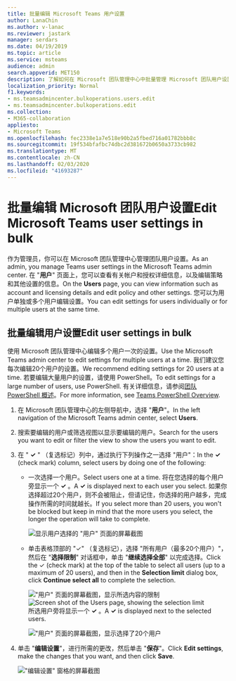 ```yaml
---
title: 批量编辑 Microsoft Teams 用户设置
author: LanaChin
ms.author: v-lanac
ms.reviewer: jastark
manager: serdars
ms.date: 04/19/2019
ms.topic: article
ms.service: msteams
audience: admin
search.appverid: MET150
description: 了解如何在 Microsoft 团队管理中心中批量管理 Microsoft 团队用户设置。
localization_priority: Normal
f1.keywords:
- ms.teamsadmincenter.bulkoperations.users.edit
- ms.teamsadmincenter.bulkoperations.edit
ms.collection:
- M365-collaboration
appliesto:
- Microsoft Teams
ms.openlocfilehash: fec2338e1a7e518e90b2a5fbed716a01782bbb8c
ms.sourcegitcommit: 19f534bfafbc74dbc2d381672b0650a3733cb982
ms.translationtype: MT
ms.contentlocale: zh-CN
ms.lasthandoff: 02/03/2020
ms.locfileid: "41693287"
---
```

# <a name="edit-microsoft-teams-user-settings-in-bulk"></a><span data-ttu-id="1e45e-103">批量编辑 Microsoft 团队用户设置</span><span class="sxs-lookup"><span data-stu-id="1e45e-103">Edit Microsoft Teams user settings in bulk</span></span>

<span data-ttu-id="1e45e-104">作为管理员，你可以在 Microsoft 团队管理中心管理团队用户设置。</span><span class="sxs-lookup"><span data-stu-id="1e45e-104">As an admin, you manage Teams user settings in the Microsoft Teams admin center.</span></span> <span data-ttu-id="1e45e-105">在 "**用户**" 页面上，您可以查看有关帐户和授权详细信息，以及编辑策略和其他设置的信息。</span><span class="sxs-lookup"><span data-stu-id="1e45e-105">On the **Users** page, you can view information such as account and licensing details and edit policy and other settings.</span></span> <span data-ttu-id="1e45e-106">您可以为用户单独或多个用户编辑设置。</span><span class="sxs-lookup"><span data-stu-id="1e45e-106">You can edit settings for users individually or for multiple users at the same time.</span></span>

## <a name="edit-user-settings-in-bulk"></a><span data-ttu-id="1e45e-107">批量编辑用户设置</span><span class="sxs-lookup"><span data-stu-id="1e45e-107">Edit user settings in bulk</span></span>

<span data-ttu-id="1e45e-108">使用 Microsoft 团队管理中心编辑多个用户一次的设置。</span><span class="sxs-lookup"><span data-stu-id="1e45e-108">Use the Microsoft Teams admin center to edit settings for multiple users at a time.</span></span> <span data-ttu-id="1e45e-109">我们建议您每次编辑20个用户的设置。</span><span class="sxs-lookup"><span data-stu-id="1e45e-109">We recommend editing settings for 20 users at a time.</span></span> <span data-ttu-id="1e45e-110">若要编辑大量用户的设置，请使用 PowerShell。</span><span class="sxs-lookup"><span data-stu-id="1e45e-110">To edit settings for a large number of users, use PowerShell.</span></span> <span data-ttu-id="1e45e-111">有关详细信息，请参阅[团队 PowerShell 概述](teams-powershell-overview.md)。</span><span class="sxs-lookup"><span data-stu-id="1e45e-111">For more information, see [Teams PowerShell Overview](teams-powershell-overview.md).</span></span>

1. <span data-ttu-id="1e45e-112">在 Microsoft 团队管理中心的左侧导航中，选择 "**用户**"。</span><span class="sxs-lookup"><span data-stu-id="1e45e-112">In the left navigation of the Microsoft Teams admin center, select **Users**.</span></span>
2. <span data-ttu-id="1e45e-113">搜索要编辑的用户或筛选视图以显示要编辑的用户。</span><span class="sxs-lookup"><span data-stu-id="1e45e-113">Search for the users you want to edit or filter the view to show the users you want to edit.</span></span>
3. <span data-ttu-id="1e45e-114">在 " **&#x2713;** " （复选标记）列中，通过执行下列操作之一选择 "用户"：</span><span class="sxs-lookup"><span data-stu-id="1e45e-114">In the **&#x2713;** (check mark) column, select users by doing one of the following:</span></span>
    - <span data-ttu-id="1e45e-115">一次选择一个用户。</span><span class="sxs-lookup"><span data-stu-id="1e45e-115">Select users one at a time.</span></span> <span data-ttu-id="1e45e-116">将在您选择的每个用户旁显示一个 **&#x2713;** 。</span><span class="sxs-lookup"><span data-stu-id="1e45e-116">A **&#x2713;** is displayed next to each user you select.</span></span> <span data-ttu-id="1e45e-117">如果你选择超过20个用户，则不会被阻止，但请记住，你选择的用户越多，完成操作所需的时间就越长。</span><span class="sxs-lookup"><span data-stu-id="1e45e-117">If you select more than 20 users, you won't be blocked but keep in mind that the more users you select, the longer the operation will take to complete.</span></span>

        ![显示用户选择的 "用户" 页面的屏幕截图](media/bulk-edit-user-settings-select-users.png)

    - <span data-ttu-id="1e45e-119">单击表格顶部的 "&#x2713;" （复选标记），选择 "所有用户（最多20个用户）"，然后在 "**选择限制**" 对话框中，单击 "**继续选择全部**" 以完成选择。</span><span class="sxs-lookup"><span data-stu-id="1e45e-119">Click the &#x2713; (check mark) at the top of the table to select all users (up to a maximum of 20 users), and then in the **Selection limit** dialog box, click **Continue select all** to complete the selection.</span></span>

        <span data-ttu-id="1e45e-120">!["用户" 页面的屏幕截图，显示所选内容的限制](media/bulk-edit-user-settings-select-all-limit.png)</span><span class="sxs-lookup"><span data-stu-id="1e45e-120">![Screen shot of the Users page, showing the selection limit](media/bulk-edit-user-settings-select-all-limit.png)</span></span> <br> <span data-ttu-id="1e45e-121">所选用户旁将显示一个 **&#x2713;** 。</span><span class="sxs-lookup"><span data-stu-id="1e45e-121">A **&#x2713;** is displayed next to the selected users.</span></span>

        !["用户" 页面的屏幕截图，显示选择了20个用户](media/bulk-edit-user-settings-select-all.png)
4. <span data-ttu-id="1e45e-123">单击 "**编辑设置**"，进行所需的更改，然后单击 "**保存**"。</span><span class="sxs-lookup"><span data-stu-id="1e45e-123">Click **Edit settings**, make the changes that you want, and then click **Save**.</span></span>

    !["编辑设置" 窗格的屏幕截图](media/bulk-edit-user-settings-edit-settings.png)
